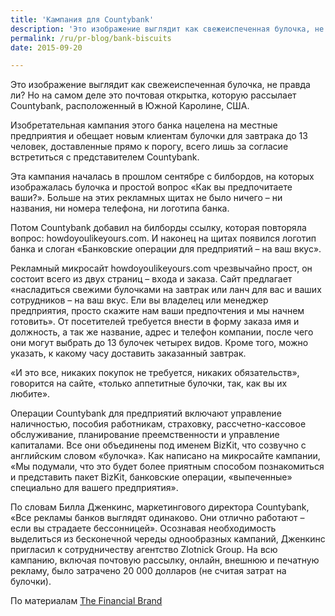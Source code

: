 ```yaml
---
title: 'Кампания для Countybank'
description: 'Это изображение выглядит как свежеиспеченная булочка, не правда ли? Но на самом деле это почтовая открытка, которую рассылает Countybank, расположенный в Южной Каролине, США.'
permalink: /ru/pr-blog/bank-biscuits
date: 2015-09-20

---
```


</span>

Это изображение выглядит как свежеиспеченная булочка, не правда ли? Но на самом деле это почтовая открытка, которую рассылает Countybank, расположенный в Южной Каролине, США.

Изобретательная кампания этого банка нацелена на местные предприятия и обещает новым клиентам булочки для завтрака до 13 человек, доставленные прямо к порогу, всего лишь за согласие встретиться с представителем Countybank.

Эта кампания началась в прошлом сентябре с билбордов, на которых изображалась булочка и простой вопрос «Как вы предпочитаете ваши?». Больше на этих рекламных щитах не было ничего – ни названия, ни номера телефона, ни логотипа банка.

Потом Countybank добавил на билборды ссылку, которая повторяла вопрос:  howdoyoulikeyours.com. И наконец на щитах появился логотип банка и слоган «Банковские операции для предприятий – на ваш вкус».

Рекламный микросайт howdoyoulikeyours.com чрезвычайно прост, он состоит всего из двух страниц – входа и заказа. Сайт предлагает «насладиться свежими булочками на завтрак или ланч для вас и ваших сотрудников – на ваш вкус. Ели вы владелец или менеджер предприятия, просто скажите нам ваши предпочтения и мы начнем готовить». От посетителей требуется внести в форму заказа имя и должность, а так же название, адрес и телефон компании, после чего они могут выбрать до 13 булочек четырех видов. Кроме того, можно указать, к какому часу доставить заказанный завтрак.

«И это все, никаких покупок не требуется, никаких обязательств», говорится на сайте, «только аппетитные булочки, так, как вы их любите».

Операции Countybank для предприятий включают управление наличностью, пособия работникам, страховку, рассчетно-кассовое обслуживание, планирование преемственности и управление капиталами. Все они объединены под именем BizKit, что созвучно с английским словом «булочка». Как написано на микросайте кампании, «Мы подумали, что это будет более приятным способом познакомиться и представить пакет BizKit, банковские операции, «выпеченные» специально для вашего предприятия».

По словам Билла Дженкинс, маркетингового директора Countybank, «Все рекламы банков выглядят одинаково. Они отлично работают – если вы страдаете бессонницей». Осознавая необходимость выделиться из бесконечной череды однообразных кампаний, Дженкинс пригласил к сотрудничеству агентство Zlotnick Group. На всю кампанию, включая почтовую рассылку, онлайн, внешнюю и печатную рекламу, было затрачено 20 000 долларов (не считая затрат на булочки).

По материалам <a href="https://thefinancialbrand.com/3514/countybank-biscuits/"> The Financial Brand</a>


